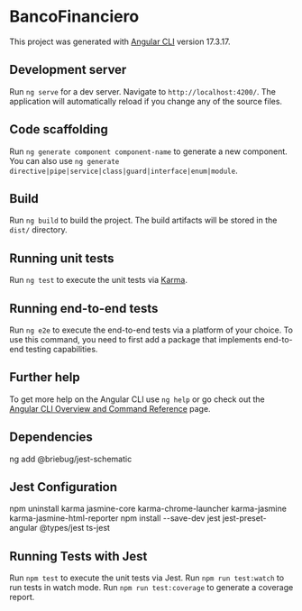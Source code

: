# BancoFinanciero

This project was generated with [Angular CLI](https://github.com/angular/angular-cli) version 17.3.17.

## Development server

Run `ng serve` for a dev server. Navigate to `http://localhost:4200/`. The application will automatically reload if you change any of the source files.

## Code scaffolding

Run `ng generate component component-name` to generate a new component. You can also use `ng generate directive|pipe|service|class|guard|interface|enum|module`.

## Build

Run `ng build` to build the project. The build artifacts will be stored in the `dist/` directory.

## Running unit tests

Run `ng test` to execute the unit tests via [Karma](https://karma-runner.github.io).

## Running end-to-end tests

Run `ng e2e` to execute the end-to-end tests via a platform of your choice. To use this command, you need to first add a package that implements end-to-end testing capabilities.

## Further help

To get more help on the Angular CLI use `ng help` or go check out the [Angular CLI Overview and Command Reference](https://angular.io/cli) page.


## Dependencies
ng add @briebug/jest-schematic

## Jest Configuration
npm uninstall karma jasmine-core karma-chrome-launcher karma-jasmine karma-jasmine-html-reporter
npm install --save-dev jest jest-preset-angular @types/jest ts-jest

## Running Tests with Jest

Run `npm test` to execute the unit tests via Jest.
Run `npm run test:watch` to run tests in watch mode.
Run `npm run test:coverage` to generate a coverage report.